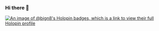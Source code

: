 ### Hi there 👋

[![An image of @bign8's Holopin badges, which is a link to view their full Holopin profile](https://holopin.me/bign8)](https://holopin.io/@bign8)

<!--
**bign8/bign8** is a ✨ _special_ ✨ repository because its `README.md` (this file) appears on your GitHub profile.

Here are some ideas to get you started:

- 🔭 I’m currently working on ...
- 🌱 I’m currently learning ...
- 👯 I’m looking to collaborate on ...
- 🤔 I’m looking for help with ...
- 💬 Ask me about ...
- 📫 How to reach me: ...
- 😄 Pronouns: ...
- ⚡ Fun fact: ...
-->
